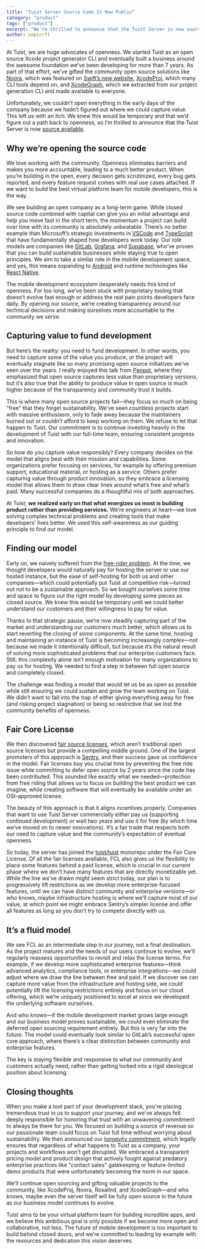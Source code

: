 ```yaml
---
title: "Tuist Server Source Code Is Now Public"
category: "product"
tags: ["product"] 
excerpt: "We're thrilled to announce that the Tuist Server is now source available. After years of building open source tools for the mobile development community, we're taking a significant step toward greater transparency while ensuring sustainable development."
author: pepicrft
---
```


At Tuist, we are huge advocates of openness. We started Tuist as an open source Xcode project generator CLI and eventually built a business around the awesome foundation we’ve been developing for more than 7 years. As part of that effort, we’ve gifted the community open source solutions like [Noora](https://github.com/tuist/noora), which was featured on [Swift’s new website](https://www.swift.org/), [XcodeProj](https://github.com/tuist/xcodeproj), which many CLI tools depend on, and [XcodeGraph](https://github.com/tuist/xcodegraph), which we extracted from our project generation CLI and made available to everyone.

Unfortunately, we couldn’t open everything in the early days of the company because we hadn’t figured out where we could capture value. This left us with an itch. We knew this would be temporary and that we’d figure out a path back to openness, so I’m thrilled to announce that the Tuist Server is now [source available](https://github.com/tuist/tuist/tree/main/server).

## Why we’re opening the source code

We love working with the community. Openness eliminates barriers and makes you more accountable, leading to a much better product. When you’re building in the open, every decision gets scrutinized, every bug gets reported, and every feature request comes with real use cases attached. If we want to build the best virtual platform team for mobile developers, this is the way.

We see building an open company as a long-term game. While closed source code combined with capital can give you an initial advantage and help you move fast in the short term, the momentum a project can build over time with its community is absolutely unbeatable. There’s no better example than Microsoft’s strategic investments in [VSCode](https://code.visualstudio.com/) and [TypeScript](https://www.typescriptlang.org/) that have fundamentally shaped how developers work today. Our role models are companies like [GitLab](https://gitlab.com), [Grafana](https://grafana.com), and [Supabase](https://supabase.com), who’ve proven that you can build sustainable businesses while staying true to open principles. We aim to take a similar role in the mobile development space, and yes, this means expanding to [Android](https://developer.android.com/) and runtime technologies like [React Native](https://reactnative.dev/).

The mobile development ecosystem desperately needs this kind of openness. For too long, we’ve been stuck with proprietary tooling that doesn’t evolve fast enough or address the real pain points developers face daily. By opening our source, we’re creating transparency around our technical decisions and making ourselves more accountable to the community we serve.

## Capturing value to fund development

But here’s the reality: you need to fund development. In other words, you need to capture some of the value you produce, or the project will eventually stagnate like so many promising open source initiatives we’ve seen over the years. I really enjoyed this talk from [Penpot](https://www.youtube.com/watch?v=gyog9RJ2jHs), where they emphasized that open source captures less value than proprietary versions, but it’s also true that the ability to produce value in open source is much higher because of the transparency and community trust it builds.

This is where many open source projects fail—they focus so much on being “free” that they forget sustainability. We’ve seen countless projects start with massive enthusiasm, only to fade away because the maintainers burned out or couldn’t afford to keep working on them. We refuse to let that happen to Tuist. Our commitment is to continue investing heavily in the development of Tuist with our full-time team, ensuring consistent progress and innovation.

So how do you capture value responsibly? Every company decides on the model that aligns best with their mission and capabilities. Some organizations prefer focusing on services, for example by offering premium support, educational material, or hosting as a service. Others prefer capturing value through product innovation, so they embrace a licensing model that allows them to draw clear lines around what’s free and what’s paid. Many successful companies do a thoughtful mix of both approaches.

At Tuist, **we realized early on that what energizes us most is building product rather than providing services.** We’re engineers at heart—we love solving complex technical problems and creating tools that make developers’ lives better. We used this self-awareness as our guiding principle to find our model.

## Finding our model

Early on, we naively suffered from the [free-rider problem](https://en.wikipedia.org/wiki/Free-rider_problem). At the time, we thought developers would naturally pay for hosting the server or use our hosted instance, but the ease of self-hosting for both us and other companies—which could potentially put Tuist at competitive risk—turned out not to be a sustainable approach. So we bought ourselves some time and space to figure out the right model by developing some pieces as closed source. We knew this would be temporary until we could better understand our customers and their willingness to pay for value.

Thanks to that strategic pause, we’re now steadily capturing part of the market and understanding our customers much better, which allows us to start reverting the closing of some components. At the same time, hosting and maintaining an instance of Tuist is becoming increasingly complex—not because we made it intentionally difficult, but because it’s the natural result of solving more sophisticated problems that our enterprise customers face. Still, this complexity alone isn’t enough motivation for many organizations to pay us for hosting. We needed to find a step in between full open source and completely closed.

The challenge was finding a model that would let us be as open as possible while still ensuring we could sustain and grow the team working on Tuist. We didn’t want to fall into the trap of either giving everything away for free (and risking project stagnation) or being so restrictive that we lost the community benefits of openness.

## Fair Core License

We then discovered [fair source licenses](https://fair.io/licenses/), which aren’t traditional open source licenses but provide a compelling middle ground. One of the largest promoters of this approach is [Sentry](https://sentry.io), and their success gave us confidence in the model. Fair licenses buy you crucial time by preventing the free ride issue while committing to defer open source by 2 years since the code has been contributed. This sounded like exactly what we needed—protection from free riding that allows us to focus on building the best product we can imagine, while creating software that will eventually be available under an OSI-approved license.

The beauty of this approach is that it aligns incentives properly. Companies that want to use Tuist Server commercially either pay us (supporting continued development) or wait two years and use it for free (by which time we’ve moved on to newer innovations). It’s a fair trade that respects both our need to capture value and the community’s expectation of eventual openness.

So today, the server has joined the [tuist/tuist](https://github.com/tuist/tuist) monorepo under the Fair Core License. Of all the fair licenses available, FCL also gives us the flexibility to place some features behind a paid license, which is crucial in our current phase where we don’t have many features that are directly monetizable yet. While the line we’ve drawn might seem strict today, our plan is to progressively lift restrictions as we develop more enterprise-focused features, until we can have distinct community and enterprise versions—or who knows, maybe infrastructure hosting is where we’ll capture most of our value, at which point we might embrace Sentry’s simpler license and offer all features as long as you don’t try to compete directly with us.

## It’s a fluid model

We see FCL as an intermediate step in our journey, not a final destination. As the project matures and the needs of our users continue to evolve, we’ll regularly reassess opportunities to revisit and relax the license terms. For example, if we develop more sophisticated enterprise features—think advanced analytics, compliance tools, or enterprise integrations—we could adjust where we draw the line between free and paid. If we discover we can capture more value from the infrastructure and hosting side, we could potentially lift the licensing restrictions entirely and focus on our cloud offering, which we’re uniquely positioned to excel at since we developed the underlying software ourselves.

And who knows—if the mobile development market grows large enough and our business model proves sustainable, we could even eliminate the deferred open sourcing requirement entirely. But this is very far into the future. The model could eventually look similar to GitLab’s successful open core approach, where there’s a clear distinction between community and enterprise features.

The key is staying flexible and responsive to what our community and customers actually need, rather than getting locked into a rigid ideological position about licensing.

## Closing thoughts

When you make a tool part of your development stack, you're placing tremendous trust in us to support your journey, and we've always felt deeply responsible for honoring that trust with an unwavering commitment to always be there for you. We focused on building a source of revenue so our passionate team could focus on Tuist full time without worrying about sustainability. We then announced our [longevity commitment](/longevity), which legally ensures that regardless of what happens to Tuist as a company, your projects and workflows won't get disrupted. We embraced a transparent pricing model and product design that actively fought against predatory enterprise practices like "contact sales" gatekeeping or feature-limited demo products that were unfortunately becoming the norm in our space.

We’ll continue open sourcing and gifting valuable projects to the community, like XcodeProj, Noora, Rosalind, and XcodeGraph—and who knows, maybe even the server itself will be fully open source in the future as our business model continues to evolve.

Tuist aims to be your virtual platform team for building incredible apps, and we believe this ambitious goal is only possible if we become more open and collaborative, not less. The future of mobile development is too important to build behind closed doors, and we’re committed to leading by example with the resources and dedication this vision deserves.​​​​​​​​​​​​​​​​
